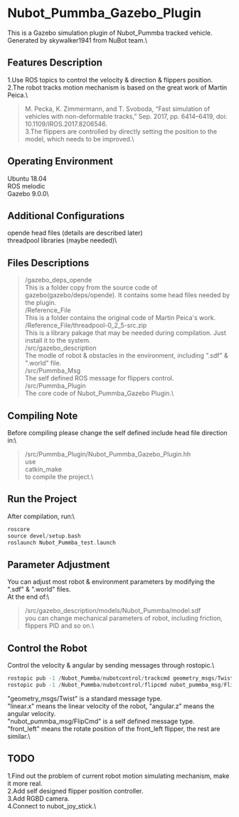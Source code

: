 # Nubot_Pummba_Gazebo_Plugin
This is a Gazebo simulation plugin of Nubot_Pummba tracked vehicle.\
Generated by skywalker1941 from NuBot team.\

## Features Description
1.Use ROS topics to control the velocity & direction & flippers position.\
2.The robot tracks motion mechanism is based on the great work of Martin Peica.\
>M. Pecka, K. Zimmermann, and T. Svoboda, “Fast simulation of vehicles with non-deformable tracks,” Sep. 2017, pp. 6414–6419, doi: 10.1109/IROS.2017.8206546.\
3.The flippers are controlled by directly setting the position to the model, which needs to be improved.\

## Operating Environment
Ubuntu 18.04\
ROS melodic\
Gazebo 9.0.0\

## Additional Configurations
opende head files (details are described later)\
threadpool libraries (maybe needed)\

## Files Descriptions
>/gazebo_deps_opende\
This is a folder copy from the source code of gazebo(gazebo/deps/opende). It contains some head files needed by the plugin.\
>/Reference_File\
This is a folder contains the original code of Martin Peica's work.\
>/Reference_File/threadpool-0_2_5-src.zip\
This is a library pakage that may be needed during compilation. Just install it to the system.\
>/src/gazebo_description\
The modle of robot & obstacles in the environment, including ".sdf" & ".world" file.\
>/src/Pummba_Msg\
The self defined ROS message for flippers control.\
>/src/Pummba_Plugin\
The core code of Nubot_Pummba_Gazebo Plugin.\

## Compiling Note
Before compiling please change the self defined include head file direction in:\
>/src/Pummba_Plugin/Nubot_Pummba_Gazebo_Plugin.hh\
use\
>catkin_make\
to compile the project.\

## Run the Project
After compilation, run:\
```c++
roscore
source devel/setup.bash
roslaunch Nubot_Pummba_test.launch
```

## Parameter Adjustment
You can adjust most robot & environment parameters by modifying the ".sdf" & ".world" files.\
At the end of:\
>/src/gazebo_description/models/Nubot_Pummba/model.sdf\
you can change mechanical parameters of robot, including friction, flippers PID and so on.\

## Control the Robot
Control the velocity & angular by sending messages through rostopic.\
```c++
rostopic pub -1 /Nubot_Pummba/nubotcontrol/trackcmd geometry_msgs/Twist
rostopic pub -1 /Nubot_Pummba/nubotcontrol/flipcmd nubot_pummba_msg/FlipCmd
```
"geometry_msgs/Twist" is a standard message type.\
"linear.x" means the linear velocity of the robot, "angular.z" means the angular velocity.\
"nubot_pummba_msg/FlipCmd" is a self defined message type.\
"front_left" means the rotate position of the front_left flipper, the rest are similar.\

## TODO
1.Find out the problem of current robot motion simulating mechanism, make it more real.\
2.Add self designed flipper position controller.\
3.Add RGBD camera.\
4.Connect to nubot_joy_stick.\
